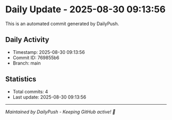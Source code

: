 # Daily Update - 2025-08-30 09:13:56

This is an automated commit generated by DailyPush.

## Daily Activity
- Timestamp: 2025-08-30 09:13:56
- Commit ID: 769855b6
- Branch: main

## Statistics
- Total commits: 4
- Last update: 2025-08-30 09:13:56

---
*Maintained by DailyPush - Keeping GitHub active! 🚀*
